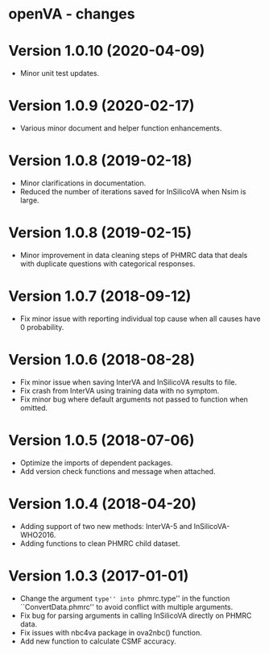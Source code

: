 # openVA - changes

Version 1.0.10 (2020-04-09)
==========================
+ Minor unit test updates.

Version 1.0.9 (2020-02-17)
==========================
+ Various minor document and helper function enhancements.

Version 1.0.8 (2019-02-18)
==========================
+ Minor clarifications in documentation.
+ Reduced the number of iterations saved for InSilicoVA when Nsim is large.


Version 1.0.8 (2019-02-15)
==========================
+ Minor improvement in data cleaning steps of PHMRC data that deals with duplicate questions with categorical responses.

Version 1.0.7 (2018-09-12)
==========================
+ Fix minor issue with reporting individual top cause when all causes have 0 probability.


Version 1.0.6 (2018-08-28)
==========================
+ Fix minor issue when saving InterVA and InSilicoVA results to file.
+ Fix crash from InterVA using training data with no symptom. 
+ Fix minor bug where default arguments not passed to function when omitted.

Version 1.0.5 (2018-07-06)
==========================
+ Optimize the imports of dependent packages.
+ Add version check functions and message when attached.

Version 1.0.4 (2018-04-20)
==========================
+ Adding support of two new methods: InterVA-5 and InSilicoVA-WHO2016.
+ Adding functions to clean PHMRC child dataset.


Version 1.0.3 (2017-01-01)
==========================
+ Change the argument ``type'' into ``phmrc.type'' in the function ``ConvertData.phmrc'' to avoid conflict with multiple arguments.
+ Fix bug for parsing arguments in calling InSilicoVA directly on PHMRC data.
+ Fix issues with nbc4va package in ova2nbc() function.
+ Add new function to calculate CSMF accuracy.
    


